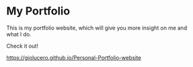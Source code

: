 # My Portfolio

This is my portfolio website, which will give you more insight on me and what I do.

Check it out!

https://giolucero.github.io/Personal-Portfolio-website
